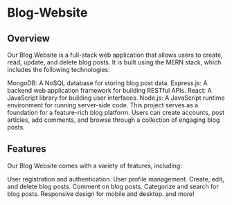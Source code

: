 # Blog-Website
## Overview
Our Blog Website is a full-stack web application that allows users to create, read, update, and delete blog posts. It is built using the MERN stack, which includes the following technologies:

MongoDB: A NoSQL database for storing blog post data.
Express.js: A backend web application framework for building RESTful APIs.
React: A JavaScript library for building user interfaces.
Node.js: A JavaScript runtime environment for running server-side code.
This project serves as a foundation for a feature-rich blog platform. Users can create accounts, post articles, add comments, and browse through a collection of engaging blog posts.

## Features
Our Blog Website comes with a variety of features, including:

User registration and authentication.
User profile management.
Create, edit, and delete blog posts.
Comment on blog posts.
Categorize and search for blog posts.
Responsive design for mobile and desktop.
and more!
